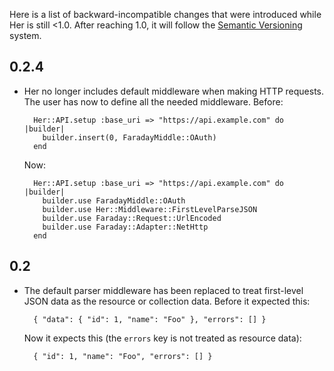 Here is a list of backward-incompatible changes that were introduced while Her is still \<1.0. After reaching 1.0, it will follow the [Semantic Versioning](http://semver.org/) system.

## 0.2.4

* Her no longer includes default middleware when making HTTP requests. The user has now to define all the needed middleware. Before:

        Her::API.setup :base_uri => "https://api.example.com" do |builder|
          builder.insert(0, FaradayMiddle::OAuth)
        end

  Now:
    
        Her::API.setup :base_uri => "https://api.example.com" do |builder|
          builder.use FaradayMiddle::OAuth
          builder.use Her::Middleware::FirstLevelParseJSON
          builder.use Faraday::Request::UrlEncoded
          builder.use Faraday::Adapter::NetHttp
        end

## 0.2

* The default parser middleware has been replaced to treat first-level JSON data as the resource or collection data. Before it expected this:

        { "data": { "id": 1, "name": "Foo" }, "errors": [] }
        
   Now it expects this (the `errors` key is not treated as resource data):
   
        { "id": 1, "name": "Foo", "errors": [] }

